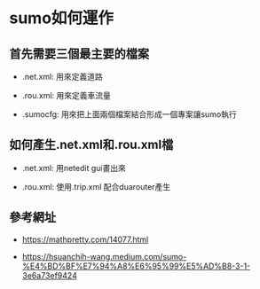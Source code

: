# sumo如何運作

## 首先需要三個最主要的檔案

* .net.xml: 用來定義道路

* .rou.xml: 用來定義車流量

* .sumocfg: 用來把上面兩個檔案結合形成一個專案讓sumo執行

## 如何產生.net.xml和.rou.xml檔

* .net.xml: 用netedit gui畫出來

* .rou.xml: 使用.trip.xml 配合duarouter產生

## 參考網址

* <https://mathpretty.com/14077.html>

* <https://hsuanchih-wang.medium.com/sumo-%E4%BD%BF%E7%94%A8%E6%95%99%E5%AD%B8-3-1-3e6a73ef9424>
